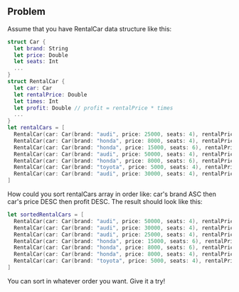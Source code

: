 ## Problem
Assume that you have RentalCar data structure like this:
```swift
struct Car {
  let brand: String
  let price: Double
  let seats: Int
  ...
}
struct RentalCar {
  let car: Car
  let rentalPrice: Double
  let times: Int
  let profit: Double // profit = rentalPrice * times
  ...
}
let rentalCars = [
  RentalCar(car: Car(brand: "audi", price: 25000, seats: 4), rentalPrice: 25, times: 1000),
  RentalCar(car: Car(brand: "honda", price: 8000, seats: 4), rentalPrice: 25, times: 10000),
  RentalCar(car: Car(brand: "honda", price: 15000, seats: 6), rentalPrice: 15, times: 1000),
  RentalCar(car: Car(brand: "audi", price: 50000, seats: 4), rentalPrice: 50, times: 800),
  RentalCar(car: Car(brand: "honda", price: 8000, seats: 6), rentalPrice: 25, times: 15000),
  RentalCar(car: Car(brand: "toyota", price: 5000, seats: 4), rentalPrice: 25, times: 15000),
  RentalCar(car: Car(brand: "audi", price: 30000, seats: 4), rentalPrice: 25, times: 1200),
]
```
How could you sort rentalCars array in order like: car's brand ASC then car's price DESC then profit DESC.
The result should look like this:
```swift
let sortedRentalCars = [
  RentalCar(car: Car(brand: "audi", price: 50000, seats: 4), rentalPrice: 50, times: 800),
  RentalCar(car: Car(brand: "audi", price: 30000, seats: 4), rentalPrice: 25, times: 1200),
  RentalCar(car: Car(brand: "audi", price: 25000, seats: 4), rentalPrice: 25, times: 1000),
  RentalCar(car: Car(brand: "honda", price: 15000, seats: 6), rentalPrice: 15, times: 1000),
  RentalCar(car: Car(brand: "honda", price: 8000, seats: 6), rentalPrice: 20, times: 15000),
  RentalCar(car: Car(brand: "honda", price: 8000, seats: 4), rentalPrice: 25, times: 10000),
  RentalCar(car: Car(brand: "toyota", price: 5000, seats: 4), rentalPrice: 25, times: 15000),
]
```
You can sort in whatever order you want.
Give it a try!

